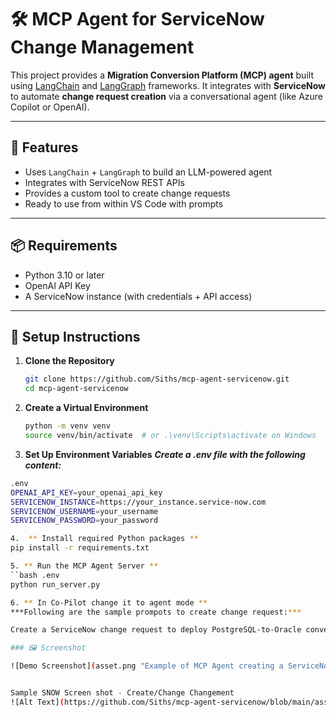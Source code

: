 # 🛠 MCP Agent for ServiceNow Change Management

This project provides a **Migration Conversion Platform (MCP) agent** built using [LangChain](https://www.langchain.com/) and [LangGraph](https://www.langgraph.ai/) frameworks. It integrates with **ServiceNow** to automate **change request creation** via a conversational agent (like Azure Copilot or OpenAI).

---

## 🚀 Features

- Uses `LangChain` + `LangGraph` to build an LLM-powered agent
- Integrates with ServiceNow REST APIs
- Provides a custom tool to create change requests
- Ready to use from within VS Code with prompts

---

## 📦 Requirements

- Python 3.10 or later
- OpenAI API Key
- A ServiceNow instance (with credentials + API access)

---

## 🔧 Setup Instructions

1. **Clone the Repository**
   ```bash
   git clone https://github.com/Siths/mcp-agent-servicenow.git
   cd mcp-agent-servicenow
   
2. **Create a Virtual Environment**

    ```bash
   python -m venv venv
   source venv/bin/activate  # or .\venv\Scripts\activate on Windows
    
3. **Set Up Environment Variables**
***Create a .env file with the following content:***
```bash
.env
OPENAI_API_KEY=your_openai_api_key
SERVICENOW_INSTANCE=https://your_instance.service-now.com
SERVICENOW_USERNAME=your_username
SERVICENOW_PASSWORD=your_password

4.  ** Install required Python packages **
pip install -r requirements.txt

5. ** Run the MCP Agent Server **
``bash .env
python run_server.py

6. ** In Co-Pilot change it to agent mode **
***Following are the sample prompots to create change request:***

Create a ServiceNow change request to deploy PostgreSQL-to-Oracle conversion for inventory system, scheduled for 9 PM Friday. Mark it as a high priority.

### 🖼 Screenshot

![Demo Screenshot](asset.png "Example of MCP Agent creating a ServiceNow change request")


Sample SNOW Screen shot - Create/Change Changement
![Alt Text](https://github.com/Siths/mcp-agent-servicenow/blob/main/asset.png)



